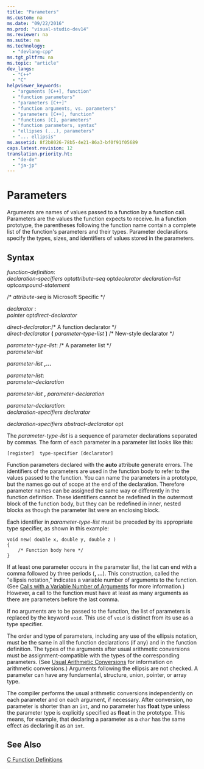 ```yaml
---
title: "Parameters"
ms.custom: na
ms.date: "09/22/2016"
ms.prod: "visual-studio-dev14"
ms.reviewer: na
ms.suite: na
ms.technology: 
  - "devlang-cpp"
ms.tgt_pltfrm: na
ms.topic: "article"
dev_langs: 
  - "C++"
  - "C"
helpviewer_keywords: 
  - "arguments [C++], function"
  - "function parameters"
  - "parameters [C++]"
  - "function arguments, vs. parameters"
  - "parameters [C++], function"
  - "functions [C], parameters"
  - "function parameters, syntax"
  - "ellipses (...), parameters"
  - "... ellipsis"
ms.assetid: 8f2b8026-78b5-4e21-86a3-bf0f91f05689
caps.latest.revision: 12
translation.priority.ht: 
  - "de-de"
  - "ja-jp"
---
```

# Parameters
Arguments are names of values passed to a function by a function call. Parameters are the values the function expects to receive. In a function prototype, the parentheses following the function name contain a complete list of the function's parameters and their types. Parameter declarations specify the types, sizes, and identifiers of values stored in the parameters.  
  
## Syntax  
 *function-definition*:  
 *declaration-specifiers* opt*attribute-seq* opt*declarator declaration-list* opt*compound-statement*  
  
 /\* *attribute-seq* is Microsoft Specific */  
  
 *declarator* :  
 *pointer* opt*direct-declarator*  
  
 *direct-declarator*:/\* A function declarator \*/  
 *direct-declarator*  **(**  *parameter-type-list*  **)** /* New-style declarator \*/  
  
 *parameter-type-list*: /\* A parameter list \*/  
 *parameter-list*  
  
 *parameter-list*  **,...**  
  
 *parameter-list*:  
 *parameter-declaration*  
  
 *parameter-list*  **,**  *parameter-declaration*  
  
 *parameter-declaration*:  
 *declaration-specifiers declarator*  
  
 *declaration-specifiers abstract-declarator* opt  
  
 The *parameter-type-list* is a sequence of parameter declarations separated by commas. The form of each parameter in a parameter list looks like this:  
  
```  
[register]  type-specifier [declarator]   
```  
  
 Function parameters declared with the **auto** attribute generate errors. The identifiers of the parameters are used in the function body to refer to the values passed to the function. You can name the parameters in a prototype, but the names go out of scope at the end of the declaration. Therefore parameter names can be assigned the same way or differently in the function definition. These identifiers cannot be redefined in the outermost block of the function body, but they can be redefined in inner, nested blocks as though the parameter list were an enclosing block.  
  
 Each identifier in *parameter-type-list* must be preceded by its appropriate type specifier, as shown in this example:  
  
```  
void new( double x, double y, double z )  
{  
    /* Function body here */  
}  
```  
  
 If at least one parameter occurs in the parameter list, the list can end with a comma followed by three periods (**, ...**). This construction, called the "ellipsis notation," indicates a variable number of arguments to the function. (See [Calls with a Variable Number of Arguments](../vs140/calls-with-a-variable-number-of-arguments.md) for more information.) However, a call to the function must have at least as many arguments as there are parameters before the last comma.  
  
 If no arguments are to be passed to the function, the list of parameters is replaced by the keyword `void`. This use of `void` is distinct from its use as a type specifier.  
  
 The order and type of parameters, including any use of the ellipsis notation, must be the same in all the function declarations (if any) and in the function definition. The types of the arguments after usual arithmetic conversions must be assignment-compatible with the types of the corresponding parameters. (See [Usual Arithmetic Conversions](../vs140/usual-arithmetic-conversions.md) for information on arithmetic conversions.) Arguments following the ellipsis are not checked. A parameter can have any fundamental, structure, union, pointer, or array type.  
  
 The compiler performs the usual arithmetic conversions independently on each parameter and on each argument, if necessary. After conversion, no parameter is shorter than an `int`, and no parameter has **float** type unless the parameter type is explicitly specified as **float** in the prototype. This means, for example, that declaring a parameter as a `char` has the same effect as declaring it as an `int`.  
  
## See Also  
 [C Function Definitions](../vs140/c-function-definitions.md)